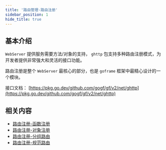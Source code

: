 ```yaml
---
title: '路由管理-路由注册'
sidebar_position: 1
hide_title: true
---
```


## 基本介绍

`WebServer` 提供服务需要方法/对象的支持， `ghttp` 包支持多种路由注册模式，为开发者提供非常强大和灵活的接口功能。

路由注册是整个 `WebServer` 最核心的部分，也是 `goframe` 框架中最精心设计的一个模块。

接口文档： [https://pkg.go.dev/github.com/gogf/gf/v2/net/ghttp](https://pkg.go.dev/github.com/gogf/gf/v2/net/ghttp)

## 相关内容

- [路由注册-函数注册](output/goframe-v2.3-md/WEB服务开发/路由管理/路由管理-路由注册/路由注册-函数注册)
- [路由注册-对象注册](output/goframe-v2.3-md/WEB服务开发/路由管理/路由管理-路由注册/路由注册-对象注册)
- [路由注册-分组路由](output/goframe-v2.3-md/WEB服务开发/路由管理/路由管理-路由注册/路由注册-分组路由)
- [路由注册-规范路由](output/goframe-v2.3-md/WEB服务开发/路由管理/路由管理-路由注册/路由注册-规范路由)